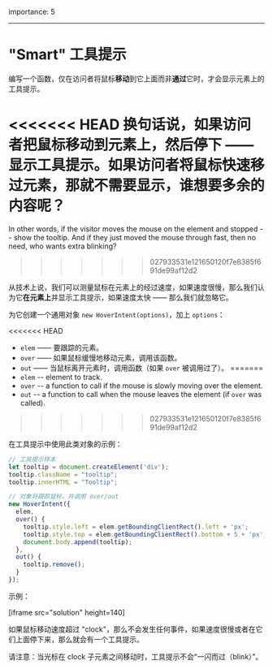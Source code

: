 importance: 5

---

# "Smart" 工具提示

编写一个函数，仅在访问者将鼠标**移动**到它上面而非**通过**它时，才会显示元素上的工具提示。

<<<<<<< HEAD
换句话说，如果访问者把鼠标移动到元素上，然后停下 —— 显示工具提示。如果访问者将鼠标快速移过元素，那就不需要显示，谁想要多余的内容呢？
=======
In other words, if the visitor moves the mouse on the element and stopped -- show the tooltip. And if they just moved the mouse through fast, then no need, who wants extra blinking?
>>>>>>> 027933531e121650120f7e8385f691de99af12d2

从技术上说，我们可以测量鼠标在元素上的经过速度，如果速度很慢，那么我们认为它**在元素上**并显示工具提示，如果速度太快 —— 那么我们就忽略它。

为它创建一个通用对象 `new HoverIntent(options)`，加上 `options`：

<<<<<<< HEAD
- `elem` —— 要跟踪的元素。
- `over` —— 如果鼠标缓慢地移动元素，调用该函数。
- `out` —— 当鼠标离开元素时，调用函数（如果 `over` 被调用过了）。
=======
- `elem` -- element to track.
- `over` -- a function to call if the mouse is slowly moving over the element.
- `out` -- a function to call when the mouse leaves the element (if `over` was called).
>>>>>>> 027933531e121650120f7e8385f691de99af12d2

在工具提示中使用此类对象的示例：

```js
// 工具提示样本
let tooltip = document.createElement('div');
tooltip.className = "tooltip";
tooltip.innerHTML = "Tooltip";

// 对象将跟踪鼠标，并调用 over/out
new HoverIntent({
  elem,
  over() {
    tooltip.style.left = elem.getBoundingClientRect().left + 'px';
    tooltip.style.top = elem.getBoundingClientRect().bottom + 5 + 'px';
    document.body.append(tooltip);
  },
  out() {
    tooltip.remove();
  }
});
```

示例：

[iframe src="solution" height=140]

如果鼠标移动速度超过 "clock"，那么不会发生任何事件，如果速度很慢或者在它们上面停下来，那么就会有一个工具提示。

请注意：当光标在 clock 子元素之间移动时，工具提示不会“一闪而过（blink）”。
